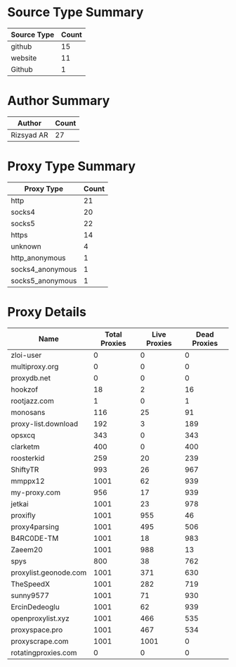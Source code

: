 # Source Type Summary

| Source Type | Count |
|-------------|-------|
| github | 15 |
| website | 11 |
| Github | 1 |


# Author Summary

| Author | Count |
|--------|-------|
| Rizsyad AR | 27 |


# Proxy Type Summary

| Proxy Type | Count |
|------------|-------|
| http | 21 |
| socks4 | 20 |
| socks5 | 22 |
| https | 14 |
| unknown | 4 |
| http_anonymous | 1 |
| socks4_anonymous | 1 |
| socks5_anonymous | 1 |


# Proxy Details

| Name | Total Proxies | Live Proxies | Dead Proxies |
|------|---------------|--------------|---------------|
| zloi-user | 0 | 0 | 0 |
| multiproxy.org | 0 | 0 | 0 |
| proxydb.net | 0 | 0 | 0 |
| hookzof | 18 | 2 | 16 |
| rootjazz.com | 1 | 0 | 1 |
| monosans | 116 | 25 | 91 |
| proxy-list.download | 192 | 3 | 189 |
| opsxcq | 343 | 0 | 343 |
| clarketm | 400 | 0 | 400 |
| roosterkid | 259 | 20 | 239 |
| ShiftyTR | 993 | 26 | 967 |
| mmppx12 | 1001 | 62 | 939 |
| my-proxy.com | 956 | 17 | 939 |
| jetkai | 1001 | 23 | 978 |
| proxifly | 1001 | 955 | 46 |
| proxy4parsing | 1001 | 495 | 506 |
| B4RC0DE-TM | 1001 | 18 | 983 |
| Zaeem20 | 1001 | 988 | 13 |
| spys | 800 | 38 | 762 |
| proxylist.geonode.com | 1001 | 371 | 630 |
| TheSpeedX | 1001 | 282 | 719 |
| sunny9577 | 1001 | 71 | 930 |
| ErcinDedeoglu | 1001 | 62 | 939 |
| openproxylist.xyz | 1001 | 466 | 535 |
| proxyspace.pro | 1001 | 467 | 534 |
| proxyscrape.com | 1001 | 1001 | 0 |
| rotatingproxies.com | 0 | 0 | 0 |

